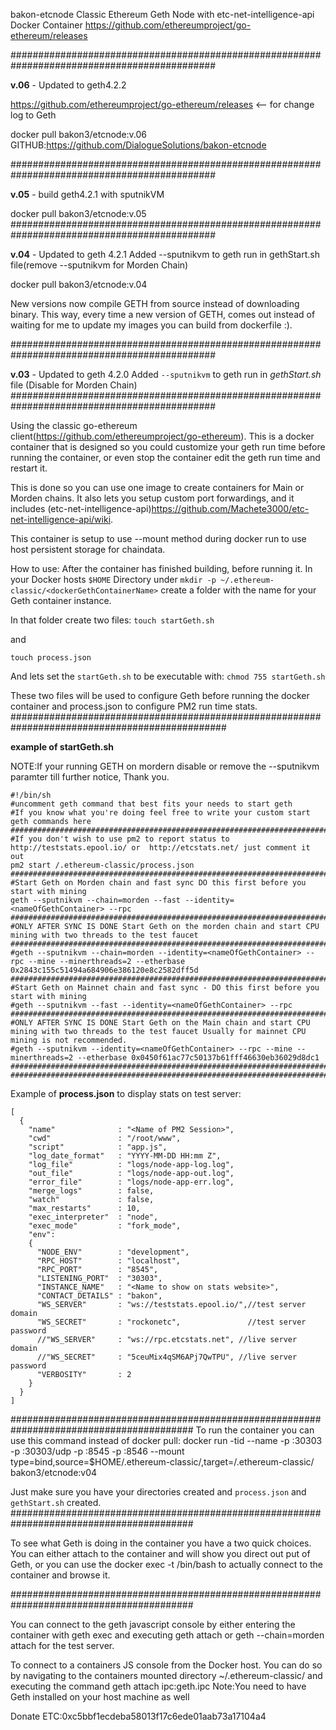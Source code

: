 bakon-etcnode
Classic Ethereum Geth Node with etc-net-intelligence-api Docker Container
https://github.com/ethereumproject/go-ethereum/releases

############################################################################################# 

**v.06** - Updated to geth4.2.2

https://github.com/ethereumproject/go-ethereum/releases <-- for change log to Geth

docker pull bakon3/etcnode:v.06
GITHUB:https://github.com/DialogueSolutions/bakon-etcnode

############################################################################################# 

**v.05** - build geth4.2.1 with sputnikVM

docker pull bakon3/etcnode:v.05 
############################################################################################# 

**v.04** - Updated to geth 4.2.1 Added --sputnikvm to geth run in gethStart.sh file(remove --sputnikvm for Morden Chain) 

docker pull bakon3/etcnode:v.04

New versions now compile GETH from source instead of downloading binary. This way, every time a new version of GETH, comes out instead of waiting for me to update my images you can build from dockerfile :).

############################################################################################# 

**v.03** - Updated to geth 4.2.0 Added `--sputnikvm` to geth run in *gethStart.sh* file (Disable for Morden Chain) #############################################################################################

Using the classic go-ethereum client(https://github.com/ethereumproject/go-ethereum). This is a docker container that is designed so you could customize your geth run time before running the container, or even stop the container edit the geth run time and restart it.

This is done so you can use one image to create containers for Main or Morden chains. It also lets you setup custom port forwardings, and it includes (etc-net-intelligence-api)https://github.com/Machete3000/etc-net-intelligence-api/wiki.

This container is setup to use --mount method during docker run to use host persistent storage for chaindata.

How to use: After the container has finished building, before running it. In your Docker hosts `$HOME` Directory under 
`mkdir -p ~/.ethereum-classic/<dockerGethContainerName>` create a folder with the name for your Geth container instance.

In that folder create two files: 
`touch startGeth.sh` 

and 

`touch process.json`

And lets set the `startGeth.sh` to be executable with: `chmod 755 startGeth.sh`

These two files will be used to configure Geth before running the docker container and process.json to configure PM2 run time stats. ############################################################################################### 

**example of startGeth.sh**

NOTE:If your running GETH on mordern disable or remove the --sputnikvm paramter till further notice, Thank you.
```
#!/bin/sh
#uncomment geth command that best fits your needs to start geth
#If you know what you're doing feel free to write your custom start geth commands here
###############################################################################################
#If you don't wish to use pm2 to report status to http://teststats.epool.io/ or  http://etcstats.net/ just comment it out
pm2 start /.ethereum-classic/process.json
###############################################################################################
#Start Geth on Morden chain and fast sync DO this first before you start with mining
geth --sputnikvm --chain=morden --fast --identity=<nameOfGethContainer> --rpc
###############################################################################################
#ONLY AFTER SYNC IS DONE Start Geth on the morden chain and start CPU mining with two threads to the test faucet
###############################################################################################
#geth --sputnikvm --chain=morden --identity=<nameOfGethContainer> --rpc --mine --minerthreads=2 --etherbase 0x2843c155c51494a684906e386120e8c2582dff5d
###############################################################################################
#Start Geth on Mainnet chain and fast sync - DO this first before you start with mining
#geth --sputnikvm --fast --identity=<nameOfGethContainer> --rpc
###############################################################################################
#ONLY AFTER SYNC IS DONE Start Geth on the Main chain and start CPU mining with two threads to the test faucet Usually for mainnet CPU mining is not recommended.
#geth --sputnikvm --identity=<nameOfGethContainer> --rpc --mine --minerthreads=2 --etherbase 0x0450f61ac77c50137b61fff46630eb36029d8dc1
###############################################################################################
#########################################################################################
```
Example of **process.json** to display stats on test server:
```
[
  {
    "name"              : "<Name of PM2 Session>",
    "cwd"               : "/root/www",
    "script"            : "app.js",
    "log_date_format"   : "YYYY-MM-DD HH:mm Z",
    "log_file"          : "logs/node-app-log.log",
    "out_file"          : "logs/node-app-out.log",
    "error_file"        : "logs/node-app-err.log",
    "merge_logs"        : false,
    "watch"             : false,
    "max_restarts"      : 10,
    "exec_interpreter"  : "node",
    "exec_mode"         : "fork_mode",
    "env":
    {
      "NODE_ENV"        : "development",
      "RPC_HOST"        : "localhost",
      "RPC_PORT"        : "8545",
      "LISTENING_PORT"  : "30303",
      "INSTANCE_NAME"   : "<Name to show on stats website>",
      "CONTACT_DETAILS" : "bakon",
      "WS_SERVER"       : "ws://teststats.epool.io/",//test server domain
      "WS_SECRET"       : "rockonetc",               //test server password  
      //"WS_SERVER"     : "ws://rpc.etcstats.net", //live server domain
      //"WS_SECRET"     : "5ceuMix4qSM6APj7QwTPU", //live server password
      "VERBOSITY"       : 2
    }
  }
]
```
######################################################################################### 
To run the container you can use this command instead of docker pull: docker run -tid --name <ContainerName> -p <tcpGethPort>:30303 -p <udpGethPort>:30303/udp -p <rpcPort>:8545 -p <wsPort>:8546 --mount type=bind,source=$HOME/.ethereum-classic/<nameOfNodeDirecotrory>,target=/.ethereum-classic/ bakon3/etcnode:v04

Just make sure you have your directories created and `process.json` and `gethStart.sh` created.
#########################################################################################

To see what Geth is doing in the container you have a two quick choices. You can either attach to the container and will show you direct out put of Geth, or you can use the docker exec -t <container Name> /bin/bash to actually connect to the container and browse it.

#########################################################################################

You can connect to the geth javascript console by either entering the container with geth exec and executing geth attach or geth --chain=morden attach for the test server.

To connect to a containers JS console from the Docker host. You can do so by navigating to the containers mounted directory ~/.ethereum-classic/<Foldername> and executing the command geth attach ipc:geth.ipc Note:You need to have Geth installed on your host machine as well
  
Donate ETC:0xc5bbf1ecdeba58013f17c6ede01aab73a17104a4

